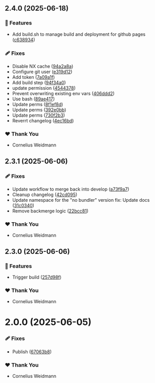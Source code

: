 ## 2.4.0 (2025-06-18)

### 🚀 Features

- Add build.sh to manage build and deployment for github pages ([c638934](https://github.com/kyco/eeaas/commit/c638934))

### 🩹 Fixes

- Disable NX cache ([94a2a8a](https://github.com/kyco/eeaas/commit/94a2a8a))
- Configure git user ([e319d12](https://github.com/kyco/eeaas/commit/e319d12))
- Add token ([7a09a1f](https://github.com/kyco/eeaas/commit/7a09a1f))
- Add build step ([94f34a0](https://github.com/kyco/eeaas/commit/94f34a0))
- update permission ([4544378](https://github.com/kyco/eeaas/commit/4544378))
- Prevent overwriting existing env vars ([406ddd2](https://github.com/kyco/eeaas/commit/406ddd2))
- Use bash ([89ae417](https://github.com/kyco/eeaas/commit/89ae417))
- Update perms ([8f1ef8d](https://github.com/kyco/eeaas/commit/8f1ef8d))
- Update perms ([392e0bb](https://github.com/kyco/eeaas/commit/392e0bb))
- Update perms ([730f2b3](https://github.com/kyco/eeaas/commit/730f2b3))
- Reverrt changelog ([4ec16bd](https://github.com/kyco/eeaas/commit/4ec16bd))

### ❤️ Thank You

- Cornelius Weidmann

## 2.3.1 (2025-06-06)

### 🩹 Fixes

- Update workflow to merge back into develop ([a73f9a7](https://github.com/kyco/eeaas/commit/a73f9a7))
- Cleanup changelog ([42cd095](https://github.com/kyco/eeaas/commit/42cd095))
- Update namespace for the "no bundler" version fix: Update docs ([31c0340](https://github.com/kyco/eeaas/commit/31c0340))
- Remove backmerge logic ([22bcc81](https://github.com/kyco/eeaas/commit/22bcc81))

### ❤️ Thank You

- Cornelius Weidmann

## 2.3.0 (2025-06-06)

### 🚀 Features

- Trigger build ([257d98f](https://github.com/kyco/eeaas/commit/257d98f))

### ❤️ Thank You

- Cornelius Weidmann

# 2.0.0 (2025-06-05)

### 🩹 Fixes

- Publish ([67063b8](https://github.com/kyco/eeaas/commit/67063b8))

### ❤️ Thank You

- Cornelius Weidmann

